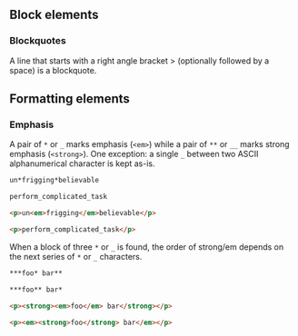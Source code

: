 ## Block elements

### Blockquotes

A line that starts with a right angle bracket > (optionally followed by a space) is a blockquote.

## Formatting elements

### Emphasis

A pair of `*` or `_` marks emphasis (`<em>`) while a pair of `**` or `__` marks strong emphasis (`<strong>`). One exception: a single `_` between two ASCII alphanumerical character is kept as-is.

```md
un*frigging*believable

perform_complicated_task
```
```html
<p>un<em>frigging</em>believable</p>

<p>perform_complicated_task</p>
```

When a block of three `*` or `_` is found, the order of strong/em depends on the next series of `*` or `_` characters.

```md
***foo* bar**

***foo** bar*
```
```html
<p><strong><em>foo</em> bar</strong></p>

<p><em><strong>foo</strong> bar</em></p>
```
